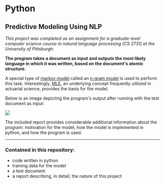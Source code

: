 # Python
## Predictive Modeling Using NLP

*This project was completed as an assignment for a graduate-level computer science course in natural language processing (CS 2731) at the University of Pittsburgh.* 

**The program takes a document as input and outputs the most likely language in which it was written, based on the document's atomic structure.** 

A special type of [markov model](https://en.wikipedia.org/wiki/Markov_chain) called an [n-gram model](https://en.wikipedia.org/wiki/N-gram) is used to perform this task. Interestingly, [MLE](https://en.wikipedia.org/wiki/Maximum_likelihood_estimation), an underlying concept frequently utilized in actuarial science, provides the basis for the model.

Below is an image depicting the program's output after running with the test document as input:

<img src = "https://github.com/JosephKnittel/Python/blob/main/Images/output.png">

The included report provides considerable additional information about the program: motivation for the model, how the model is implemented in python, and how the program is used. 

<hr>

### Contained in this repository: 

- code written in python
- training data for the model
- a test document
- a report describing, in detail, the nature of this project
